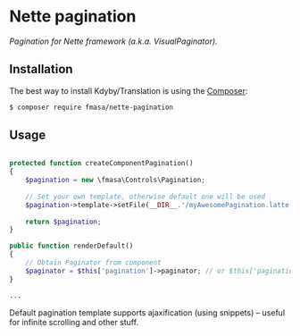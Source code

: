 # Nette pagination
*Pagination for Nette framework (a.k.a. VisualPaginator).*

## Installation

The best way to install Kdyby/Translation is using the [Composer](http://getcomposer.org/):

```sh
$ composer require fmasa/nette-pagination
```


## Usage
```php

protected function createComponentPagination()
{
    $pagination = new \fmasa\Controls\Pagination;
    
    // Set your own template, otherwise default one will be used
    $pagination->template->setFile(__DIR__.'/myAwesomePagination.latte');
    
    return $pagination;
}

public function renderDefault()
{
    // Obtain Paginator from component
    $paginator = $this['pagination']->paginator; // or $this['pagination']->getPaginator();
}

...
```

Default pagination template supports ajaxification (using snippets) – useful for infinite scrolling and other stuff.
